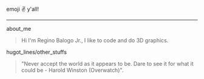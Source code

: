 emoji :v: y'all!
***
about_me
>  Hi I'm Regino Balogo Jr., I like to code and do 3D graphics.

hugot_lines/other_stuffs
> "Never accept the world as it appears to be. Dare to see it for what it could be - Harold Winston (Overwatch)".
